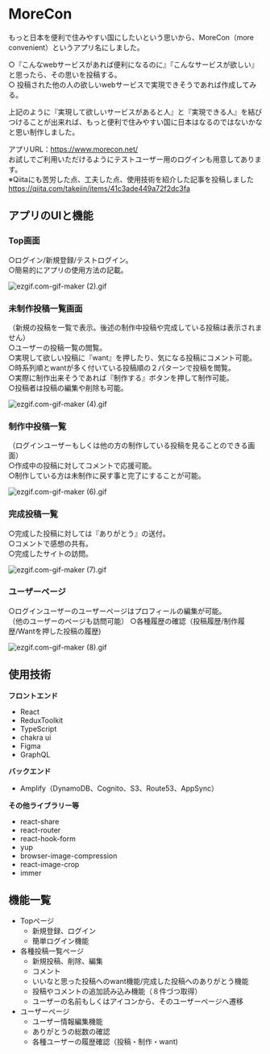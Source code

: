 # MoreCon

もっと日本を便利で住みやすい国にしたいという思いから、MoreCon（more convenient）というアプリ名にしました。

○『こんなwebサービスがあれば便利になるのに』『こんなサービスが欲しい』と思ったら、その思いを投稿する。  
○ 投稿された他の人の欲しいwebサービスで実現できそうであれば作成してみる。  

上記のように『実現して欲しいサービスがあると人』と『実現できる人』を結びつけることが出来れば、もっと便利で住みやすい国に日本はなるのではないかなと思い制作しました。

アプリURL：https://www.morecon.net/   
お試しでご利用いただけるようにテストユーザー用のログインも用意してあります。    
※Qiitaにも苦労した点、工夫した点、使用技術を紹介した記事を投稿しました    
https://qiita.com/takeiin/items/41c3ade449a72f2dc3fa    

## アプリのUIと機能
### Top画面
○ログイン/新規登録/テストログイン。  
○簡易的にアプリの使用方法の記載。  

![ezgif.com-gif-maker (2).gif](https://qiita-image-store.s3.ap-northeast-1.amazonaws.com/0/1233228/ec368131-2e26-fe18-50f0-733c4a9231ea.gif)

### 未制作投稿一覧画面
（新規の投稿を一覧で表示。後述の制作中投稿や完成している投稿は表示されません）   
○ユーザーの投稿一覧の閲覧。  
○実現して欲しい投稿に『want』を押したり、気になる投稿にコメント可能。  
○時系列順とwantが多く付いている投稿順の２パターンで投稿を閲覧。  
○実際に制作出来そうであれば『制作する』ボタンを押して制作可能。  
○投稿者は投稿の編集や削除も可能。  


![ezgif.com-gif-maker (4).gif](https://qiita-image-store.s3.ap-northeast-1.amazonaws.com/0/1233228/020df5b3-9cf0-6129-2e52-f8e414f5eebe.gif)


### 制作中投稿一覧
（ログインユーザーもしくは他の方の制作している投稿を見ることのできる画面）   
○作成中の投稿に対してコメントで応援可能。  
○制作している方は未制作に戻す事と完了にすることが可能。  

![ezgif.com-gif-maker (6).gif](https://qiita-image-store.s3.ap-northeast-1.amazonaws.com/0/1233228/b3eae281-b042-593f-391d-4663ffb81aeb.gif)



### 完成投稿一覧
○完成した投稿に対しては『ありがとう』の送付。  
○コメントで感想の共有。  
○完成したサイトの訪問。  

![ezgif.com-gif-maker (7).gif](https://qiita-image-store.s3.ap-northeast-1.amazonaws.com/0/1233228/190e2d99-2b92-c9fd-6e1d-c4a11afb68c3.gif)


### ユーザーページ
○ログインユーザーのユーザーページはプロフィールの編集が可能。  
（他のユーザーのページも訪問可能）
○各種履歴の確認（投稿履歴/制作履歴/Wantを押した投稿の履歴)  

![ezgif.com-gif-maker (8).gif](https://qiita-image-store.s3.ap-northeast-1.amazonaws.com/0/1233228/d6fc077f-40a4-693b-80bb-ff6c7fb8bd30.gif)

## 使用技術

**フロントエンド**
- React
- ReduxToolkit  
- TypeScript
- chakra ui 
- Figma
- GraphQL 

**バックエンド**
- Amplify（DynamoDB、Cognito、S3、Route53、AppSync）

**その他ライブラリー等**
- react-share  
- react-router
- react-hook-form 
- yup
- browser-image-compression
- react-image-crop
- immer

## 機能一覧
- Topページ
  - 新規登録、ログイン
  - 簡単ログイン機能
- 各種投稿一覧ページ   
  - 新規投稿、削除、編集
  - コメント
  - いいなと思った投稿へのwant機能/完成した投稿へのありがとう機能
  - 投稿やコメントの追加読み込み機能（８件づつ取得）
  - ユーザーの名前もしくはアイコンから、そのユーザーページへ遷移
- ユーザーページ
  - ユーザー情報編集機能
  - ありがとうの総数の確認
  - 各種ユーザーの履歴確認（投稿・制作・want)
